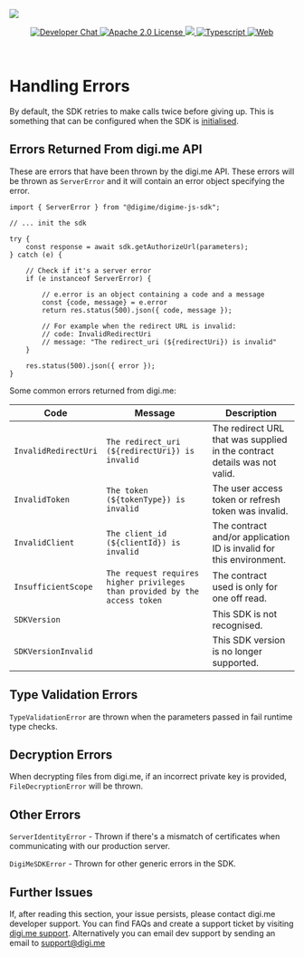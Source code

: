 ![](https://securedownloads.digi.me/partners/digime/SDKReadmeBanner.png)
<p align="center">
    <a href="https://developers.digi.me/slack/join">
        <img src="https://img.shields.io/badge/chat-slack-blueviolet.svg" alt="Developer Chat">
    </a>
    <a href="LICENSE">
        <img src="https://img.shields.io/badge/license-apache 2.0-blue.svg" alt="Apache 2.0 License">
    </a>
    <a href="#">
    	<img src="https://img.shields.io/badge/build-passing-brightgreen.svg">
    </a>
    <a href="https://www.typescriptlang.org/">
        <img src="https://img.shields.io/badge/language-typescript-ff69b4.svg" alt="Typescript">
    </a>
    <a href="https://developers.digi.me/">
        <img src="https://img.shields.io/badge/web-digi.me-red.svg" alt="Web">
    </a>
</p>

<br>

# Handling Errors

By default, the SDK retries to make calls twice before giving up. This is something that can be configured when the SDK is [initialised](./initialise-sdk.html).

## Errors Returned From digi.me API

These are errors that have been thrown by the digi.me API. These errors will be thrown as `ServerError` and it will contain an error object specifying the error.

```
import { ServerError } from "@digime/digime-js-sdk";

// ... init the sdk

try {
    const response = await sdk.getAuthorizeUrl(parameters);
} catch (e) {

    // Check if it's a server error
    if (e instanceof ServerError) {

        // e.error is an object containing a code and a message
        const {code, message} = e.error
        return res.status(500).json({ code, message });

        // For example when the redirect URL is invalid:
        // code: InvalidRedirectUri
        // message: "The redirect_uri (${redirectUri}) is invalid"
    }

    res.status(500).json({ error });
}
```

Some common errors returned from digi.me:

| Code | Message | Description |
|-|-|-|
| `InvalidRedirectUri` | `The redirect_uri (${redirectUri}) is invalid` | The redirect URL that was supplied in the contract details was not valid. |
| `InvalidToken` | `The token (${tokenType}) is invalid` | The user access token or refresh token was invalid. |
| `InvalidClient` | `The client_id (${clientId}) is invalid` | The contract and/or application ID is invalid for this environment. |
| `InsufficientScope` | `The request requires higher privileges than provided by the access token` | The contract used is only for one off read. |
| `SDKVersion` | | This SDK is not recognised. |
| `SDKVersionInvalid` | | This SDK version is no longer supported. |


## Type Validation Errors

`TypeValidationError` are thrown when the parameters passed in fail runtime type checks.


## Decryption Errors

When decrypting files from digi.me, if an incorrect private key is provided, `FileDecryptionError` will be thrown.


## Other Errors

`ServerIdentityError` - Thrown if there's a mismatch of certificates when communicating with our production server.

`DigiMeSDKError` - Thrown for other generic errors in the SDK.


## Further Issues

If, after reading this section, your issue persists, please contact digi.me developer support. You can find FAQs and create a support ticket by visiting [digi.me support](http://digi.me/support). Alternatively you can email dev support by sending an email to support@digi.me
